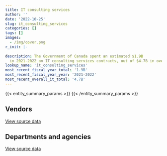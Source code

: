 ```yaml
---
title: IT consulting services
author: ''
date: '2022-10-25'
slug: it_consulting_services
categories: []
tags: []
images:
  - /img/cover.png
r_init: |-
  
description: The Government of Canada spent an estimated $1.9B
  in 2021-2022 on IT consulting services contracts, out of $4.7B in overall information technology spending that year.
lookup_name: 'it_consulting_services'
most_recent_fiscal_year_total: '1.9B'
most_recent_fiscal_year_year: '2021-2022'
most_recent_overall_it_total: '4.7B'
---
```


<script src="/rmarkdown-libs/htmlwidgets/htmlwidgets.js"></script>
<link href="/rmarkdown-libs/datatables-css/datatables-crosstalk.css" rel="stylesheet" />
<script src="/rmarkdown-libs/datatables-binding/datatables.js"></script>
<script src="/rmarkdown-libs/jquery/jquery-3.6.0.min.js"></script>
<link href="/rmarkdown-libs/dt-core-bootstrap/css/dataTables.bootstrap.min.css" rel="stylesheet" />
<link href="/rmarkdown-libs/dt-core-bootstrap/css/dataTables.bootstrap.extra.css" rel="stylesheet" />
<script src="/rmarkdown-libs/dt-core-bootstrap/js/jquery.dataTables.min.js"></script>
<script src="/rmarkdown-libs/dt-core-bootstrap/js/dataTables.bootstrap.min.js"></script>
<link href="/rmarkdown-libs/crosstalk/css/crosstalk.min.css" rel="stylesheet" />
<script src="/rmarkdown-libs/crosstalk/js/crosstalk.min.js"></script>
<script src="/rmarkdown-libs/htmlwidgets/htmlwidgets.js"></script>
<link href="/rmarkdown-libs/datatables-css/datatables-crosstalk.css" rel="stylesheet" />
<script src="/rmarkdown-libs/datatables-binding/datatables.js"></script>
<script src="/rmarkdown-libs/jquery/jquery-3.6.0.min.js"></script>
<link href="/rmarkdown-libs/dt-core-bootstrap/css/dataTables.bootstrap.min.css" rel="stylesheet" />
<link href="/rmarkdown-libs/dt-core-bootstrap/css/dataTables.bootstrap.extra.css" rel="stylesheet" />
<script src="/rmarkdown-libs/dt-core-bootstrap/js/jquery.dataTables.min.js"></script>
<script src="/rmarkdown-libs/dt-core-bootstrap/js/dataTables.bootstrap.min.js"></script>
<link href="/rmarkdown-libs/crosstalk/css/crosstalk.min.css" rel="stylesheet" />
<script src="/rmarkdown-libs/crosstalk/js/crosstalk.min.js"></script>

{{< entity_summary_params >}}
{{< /entity_summary_params >}}

## Vendors

<div id="htmlwidget-1" style="width:100%;height:auto;" class="datatables html-widget"></div>
<script type="application/json" data-for="htmlwidget-1">{"x":{"style":"bootstrap","filter":"none","vertical":false,"data":[["<a href=\"/vendors/10647802_canada/\">10647802 Canada<\/a>","<a href=\"/vendors/2keys/\">2Keys<\/a>","<a href=\"/vendors/3d_datacomm/\">3D datacomm<\/a>","<a href=\"/vendors/3m_canada_company/\">3M Canada Company<\/a>","<a href=\"/vendors/4_office_automation/\">4 Office Automation<\/a>","<a href=\"/vendors/49_solutions/\">49 Solutions<\/a>","<a href=\"/vendors/529040_ontario_880382_ontario/\">529040 Ontario 880382 Ontario<\/a>","<a href=\"/vendors/529040_ontario_and_880382/\">529040 Ontario and 880382<\/a>","<a href=\"/vendors/a_net_solutions/\">A Net Solutions<\/a>","<a href=\"/vendors/accenture/\">Accenture<\/a>","<a href=\"/vendors/access_2_networks/\">Access 2 Networks<\/a>","<a href=\"/vendors/acklands_grainger/\">Acklands Grainger<\/a>","<a href=\"/vendors/acme_future_security_controls/\">Acme Future Security Controls<\/a>","<a href=\"/vendors/acosys_consulting_services/\">Acosys Consulting Services<\/a>","<a href=\"/vendors/action_personnel_of_ottawa_hull/\">Action Personnel of Ottawa Hull<\/a>","<a href=\"/vendors/adga_group/\">ADGA Group<\/a>","<a href=\"/vendors/adobe/\">Adobe<\/a>","<a href=\"/vendors/adrm_technology_consulting/\">ADRM Technology Consulting<\/a>","<a href=\"/vendors/advanced_chippewa_technologies/\">Advanced Chippewa Technologies<\/a>","<a href=\"/vendors/aecom/\">AECOM<\/a>","<a href=\"/vendors/agilent/\">Agilent<\/a>","<a href=\"/vendors/ainsworth/\">Ainsworth<\/a>","<a href=\"/vendors/airbus/\">Airbus<\/a>","<a href=\"/vendors/algonquin_college/\">Algonquin College<\/a>","<a href=\"/vendors/alika_internet_technologies/\">Alika Internet Technologies<\/a>","<a href=\"/vendors/alinea_international/\">Alinea International<\/a>","<a href=\"/vendors/alivaktuk_consulting/\">Alivaktuk Consulting<\/a>","<a href=\"/vendors/altis_human_resources/\">Altis Human Resources<\/a>","<a href=\"/vendors/amazon/\">Amazon<\/a>","<a href=\"/vendors/american_chemical_society/\">American Chemical Society<\/a>","<a href=\"/vendors/ams_imaging/\">Ams Imaging<\/a>","<a href=\"/vendors/amtek_engineering/\">Amtek Engineering<\/a>","<a href=\"/vendors/anthony_macauley_associates/\">Anthony Macauley Associates<\/a>","<a href=\"/vendors/applied_electonics/\">Applied Electonics<\/a>","<a href=\"/vendors/apption/\">Apption<\/a>","<a href=\"/vendors/aquatic_informatics/\">Aquatic Informatics<\/a>","<a href=\"/vendors/arisglobal/\">Arisglobal<\/a>","<a href=\"/vendors/artemp_personnel_services/\">Artemp Personnel Services<\/a>","<a href=\"/vendors/associated_engineering/\">Associated Engineering<\/a>","<a href=\"/vendors/avenai/\">Avenai<\/a>","<a href=\"/vendors/avi_spl/\">Avi Spl<\/a>","<a href=\"/vendors/azimuth_consulting_group/\">Azimuth Consulting Group<\/a>","<a href=\"/vendors/babel_street/\">Babel Street<\/a>","<a href=\"/vendors/banctec_canada/\">BancTec Canada<\/a>","<a href=\"/vendors/banfield_seguin/\">Banfield Seguin<\/a>","<a href=\"/vendors/bayshore_healthcare/\">Bayshore Healthcare<\/a>","<a href=\"/vendors/bdo_canada/\">BDO Canada<\/a>","<a href=\"/vendors/bee_clean_building_maintenance/\">Bee Clean Building Maintenance<\/a>","<a href=\"/vendors/bell_canada/\">Bell Canada<\/a>","<a href=\"/vendors/berlitz_canada/\">Berlitz Canada<\/a>","<a href=\"/vendors/beva_global_management/\">Beva Global Management<\/a>","<a href=\"/vendors/biokinetics_and_associates/\">Biokinetics and Associates<\/a>","<a href=\"/vendors/blackberry/\">Blackberry<\/a>","<a href=\"/vendors/bloomberg_finance_l_p/\">Bloomberg Finance L P<\/a>","<a href=\"/vendors/bluedot/\">BlueDot<\/a>","<a href=\"/vendors/blumetric_environmental/\">Blumetric Environmental<\/a>","<a href=\"/vendors/bmc_software_canada/\">BMC Software Canada<\/a>","<a href=\"/vendors/bouthillette_parizeau/\">Bouthillette Parizeau<\/a>","<a href=\"/vendors/breckenhill/\">Breckenhill<\/a>","<a href=\"/vendors/brooks_corning_company/\">Brooks Corning Company<\/a>","<a href=\"/vendors/c_core/\">C Core<\/a>","<a href=\"/vendors/ca/\">CA<\/a>","<a href=\"/vendors/cache_computer_consulting/\">Cache Computer Consulting<\/a>","<a href=\"/vendors/cae/\">CAE<\/a>","<a href=\"/vendors/calian/\">Calian<\/a>","<a href=\"/vendors/campbell_scientific_canada/\">Campbell Scientific Canada<\/a>","<a href=\"/vendors/canada_post/\">Canada Post<\/a>","<a href=\"/vendors/canadian_corps_of_commissionaires/\">Canadian Corps of Commissionaires<\/a>","<a href=\"/vendors/canadian_development_consultants/\">Canadian Development Consultants<\/a>","<a href=\"/vendors/canadian_red_cross/\">Canadian Red Cross<\/a>","<a href=\"/vendors/canadian_standards_association/\">Canadian Standards Association<\/a>","<a href=\"/vendors/canon/\">Canon<\/a>","<a href=\"/vendors/carahsoft_technology/\">Carahsoft Technology<\/a>","<a href=\"/vendors/carleton_university/\">Carleton University<\/a>","<a href=\"/vendors/caron_professional_linguistic/\">Caron Professional Linguistic<\/a>","<a href=\"/vendors/carswell/\">Carswell<\/a>","<a href=\"/vendors/cbc/\">Cbc<\/a>","<a href=\"/vendors/cbci_telecom/\">CBCI Telecom<\/a>","<a href=\"/vendors/cbcl/\">CBCL<\/a>","<a href=\"/vendors/cbre/\">CBRE<\/a>","<a href=\"/vendors/cdci_research/\">CDCI Research<\/a>","<a href=\"/vendors/cdw_canada/\">CDW Canada<\/a>","<a href=\"/vendors/ceridian/\">Ceridian<\/a>","<a href=\"/vendors/cgi/\">CGI<\/a>","<a href=\"/vendors/charron_human_resources/\">Charron Human Resources<\/a>","<a href=\"/vendors/chemical_abstracts_service/\">Chemical Abstracts Service<\/a>","<a href=\"/vendors/chubb_edwards/\">Chubb Edwards<\/a>","<a href=\"/vendors/cision_canada/\">Cision Canada<\/a>","<a href=\"/vendors/cistel_technology/\">Cistel Technology<\/a>","<a href=\"/vendors/citrix/\">Citrix<\/a>","<a href=\"/vendors/click_networks/\">Click Networks<\/a>","<a href=\"/vendors/closereach/\">CloseReach<\/a>","<a href=\"/vendors/co_ven/\">Co Ven<\/a>","<a href=\"/vendors/cofomo/\">Cofomo<\/a>","<a href=\"/vendors/colliers_project_leaders/\">Colliers Project Leaders<\/a>","<a href=\"/vendors/combat_networks/\">Combat Networks<\/a>","<a href=\"/vendors/communitech/\">Communitech<\/a>","<a href=\"/vendors/comnet_networks_and_security/\">Comnet Networks and Security<\/a>","<a href=\"/vendors/compucom_canada/\">Compucom Canada<\/a>","<a href=\"/vendors/compugen/\">Compugen<\/a>","<a href=\"/vendors/conexsys/\">CONEXSYS<\/a>","<a href=\"/vendors/conference_board_of_canada/\">Conference Board of Canada<\/a>","<a href=\"/vendors/connex_telecommunications/\">Connex Telecommunications<\/a>","<a href=\"/vendors/conoscenti_technologies/\">Conoscenti Technologies<\/a>","<a href=\"/vendors/contract_community/\">Contract Community<\/a>","<a href=\"/vendors/convergint_technologies/\">Convergint Technologies<\/a>","<a href=\"/vendors/conversart_consulting/\">Conversart Consulting<\/a>","<a href=\"/vendors/coradix_technology_consulting/\">Coradix Technology Consulting<\/a>","<a href=\"/vendors/corbel_management/\">Corbel Management<\/a>","<a href=\"/vendors/cossette_communications/\">Cossette Communications<\/a>","<a href=\"/vendors/cpcs_transcom/\">CPCS Transcom<\/a>","<a href=\"/vendors/csdc_systems/\">CSDC Systems<\/a>","<a href=\"/vendors/csi_consulting/\">Csi Consulting<\/a>","<a href=\"/vendors/cytelligence/\">Cytelligence<\/a>","<a href=\"/vendors/d_f_s/\">D F S<\/a>","<a href=\"/vendors/d2l/\">D2L<\/a>","<a href=\"/vendors/d4is_solutions/\">D4IS Solutions<\/a>","<a href=\"/vendors/dalhousie_university/\">Dalhousie University<\/a>","<a href=\"/vendors/dalian_enterprises/\">Dalian Enterprises<\/a>","<a href=\"/vendors/dare_human_resources/\">Dare Human Resources<\/a>","<a href=\"/vendors/data_centre_intelligence/\">Data Centre Intelligence<\/a>","<a href=\"/vendors/data_repro_com/\">Data Repro Com<\/a>","<a href=\"/vendors/decisive_group/\">Decisive Group<\/a>","<a href=\"/vendors/delco_automation/\">Delco Automation<\/a>","<a href=\"/vendors/dell_computer/\">Dell Computer<\/a>","<a href=\"/vendors/deloitte/\">Deloitte<\/a>","<a href=\"/vendors/dexterra/\">Dexterra<\/a>","<a href=\"/vendors/diligens/\">Diligens<\/a>","<a href=\"/vendors/dillon_consulting/\">Dillon Consulting<\/a>","<a href=\"/vendors/dls_technology/\">DLS Technology<\/a>","<a href=\"/vendors/dmti_spatial/\">Dmti Spatial<\/a>","<a href=\"/vendors/dolomite_networks/\">Dolomite Networks<\/a>","<a href=\"/vendors/donna_cona/\">Donna Cona<\/a>","<a href=\"/vendors/dragage_im/\">Dragage IM<\/a>","<a href=\"/vendors/dwp_solutions/\">DWP Solutions<\/a>","<a href=\"/vendors/dynabook_canada/\">Dynabook Canada<\/a>","<a href=\"/vendors/dynamic_personnel_consultants/\">Dynamic Personnel Consultants<\/a>","<a href=\"/vendors/eagle_professional_resources/\">Eagle Professional Resources<\/a>","<a href=\"/vendors/ebsco_canada/\">EBSCO Canada<\/a>","<a href=\"/vendors/eclipsys_solutions/\">Eclipsys Solutions<\/a>","<a href=\"/vendors/ecole_de_langues_abce/\">Ecole De Langues Abce<\/a>","<a href=\"/vendors/ecole_de_langues_la_cite/\">Ecole De Langues La Cite<\/a>","<a href=\"/vendors/effigis_geo_solutions/\">Effigis Geo Solutions<\/a>","<a href=\"/vendors/ekos_research_associates/\">Ekos Research Associates<\/a>","<a href=\"/vendors/ellisdon/\">Ellisdon<\/a>","<a href=\"/vendors/elsevier/\">Elsevier<\/a>","<a href=\"/vendors/empowered_networks/\">Empowered Networks<\/a>","<a href=\"/vendors/emtec/\">Emtec<\/a>","<a href=\"/vendors/englobe/\">Englobe<\/a>","<a href=\"/vendors/entrust/\">Entrust<\/a>","<a href=\"/vendors/environics_research_group/\">Environics Research Group<\/a>","<a href=\"/vendors/eperformance/\">Eperformance<\/a>","<a href=\"/vendors/equasion_business_technologies_consulting_and_watershed_its_in_cjv/\">Equasion Business Technologies Consulting and Watershed Its In Cjv<\/a>","<a href=\"/vendors/ernst_young/\">Ernst Young<\/a>","<a href=\"/vendors/esri/\">ESRI<\/a>","<a href=\"/vendors/evaluation_personnel_selection/\">Evaluation Personnel Selection<\/a>","<a href=\"/vendors/excel_human_resources/\">Excel Human Resources<\/a>","<a href=\"/vendors/exit_certified/\">Exit Certified<\/a>","<a href=\"/vendors/exp_services/\">EXP Services<\/a>","<a href=\"/vendors/factiva/\">Factiva<\/a>","<a href=\"/vendors/fast_forward_french/\">Fast Forward French<\/a>","<a href=\"/vendors/fast_track_staffing/\">Fast Track Staffing<\/a>","<a href=\"/vendors/ference_company_consulting/\">Ference Company Consulting<\/a>","<a href=\"/vendors/fish_food_and_allied_workers/\">Fish Food and Allied Workers<\/a>","<a href=\"/vendors/flynn_canada/\">Flynn Canada<\/a>","<a href=\"/vendors/fmc_professionals/\">FMC Professionals<\/a>","<a href=\"/vendors/forrester_research/\">Forrester Research<\/a>","<a href=\"/vendors/freebalance/\">FreeBalance<\/a>","<a href=\"/vendors/frequentis_canada/\">Frequentis Canada<\/a>","<a href=\"/vendors/fsa_architecture/\">Fsa Architecture<\/a>","<a href=\"/vendors/fujitsu/\">Fujitsu<\/a>","<a href=\"/vendors/fvb_energy/\">FVB Energy<\/a>","<a href=\"/vendors/g4s_security_services/\">G4S Security Services<\/a>","<a href=\"/vendors/garda_security_group/\">Garda Security Group<\/a>","<a href=\"/vendors/gartner/\">Gartner<\/a>","<a href=\"/vendors/gatestone/\">Gatestone<\/a>","<a href=\"/vendors/gc_strategies/\">GC Strategies<\/a>","<a href=\"/vendors/gdi_services/\">GDI Services<\/a>","<a href=\"/vendors/gemalto_cogent/\">Gemalto Cogent<\/a>","<a href=\"/vendors/gemtec/\">Gemtec<\/a>","<a href=\"/vendors/general_dynamics/\">General Dynamics<\/a>","<a href=\"/vendors/genesis_integration/\">Genesis Integration<\/a>","<a href=\"/vendors/geotab/\">Geotab<\/a>","<a href=\"/vendors/gilmore_reproductions/\">Gilmore Reproductions<\/a>","<a href=\"/vendors/global_knowledge/\">Global Knowledge<\/a>","<a href=\"/vendors/golder_associates/\">Golder Associates<\/a>","<a href=\"/vendors/google_canada/\">Google Canada<\/a>","<a href=\"/vendors/goss_gilroy/\">Goss Gilroy<\/a>","<a href=\"/vendors/government_of_alberta/\">Government of Alberta<\/a>","<a href=\"/vendors/gq_life_sciences/\">Gq Life Sciences<\/a>","<a href=\"/vendors/grand_toy/\">Grand Toy<\/a>","<a href=\"/vendors/green_light_consulting_solutions/\">Green Light Consulting Solutions<\/a>","<a href=\"/vendors/groupe_edgenda/\">Groupe Edgenda<\/a>","<a href=\"/vendors/gsi_international_consulting/\">GSI International Consulting<\/a>","<a href=\"/vendors/harbourside_engineering_consultants/\">Harbourside Engineering Consultants<\/a>","<a href=\"/vendors/haskoning_uk/\">Haskoning UK<\/a>","<a href=\"/vendors/hatch/\">Hatch<\/a>","<a href=\"/vendors/hdp_group/\">Hdp Group<\/a>","<a href=\"/vendors/hewlett_packard/\">Hewlett Packard<\/a>","<a href=\"/vendors/hexagon/\">Hexagon<\/a>","<a href=\"/vendors/hitachi_data_systems/\">Hitachi Data Systems<\/a>","<a href=\"/vendors/holonics/\">Holonics<\/a>","<a href=\"/vendors/honeywell/\">Honeywell<\/a>","<a href=\"/vendors/horizant/\">Horizant<\/a>","<a href=\"/vendors/hoskin_scientific/\">Hoskin Scientific<\/a>","<a href=\"/vendors/hubspoke/\">HubSpoke<\/a>","<a href=\"/vendors/hypertec/\">Hypertec<\/a>","<a href=\"/vendors/i4c_information_technology/\">I4C Information Technology<\/a>","<a href=\"/vendors/ibiska_telecom/\">Ibiska Telecom<\/a>","<a href=\"/vendors/ibm_canada/\">IBM Canada<\/a>","<a href=\"/vendors/iceberg_networks/\">Iceberg Networks<\/a>","<a href=\"/vendors/ids_systems_consultants/\">IDS Systems Consultants<\/a>","<a href=\"/vendors/ifathom/\">iFathom<\/a>","<a href=\"/vendors/ihs_global/\">IHS Global<\/a>","<a href=\"/vendors/iic_technologies/\">IIC Technologies<\/a>","<a href=\"/vendors/illumina_canada/\">Illumina Canada<\/a>","<a href=\"/vendors/imp_group/\">IMP Group<\/a>","<a href=\"/vendors/info_tech_research_group/\">Info Tech Research Group<\/a>","<a href=\"/vendors/infosys/\">Infosys<\/a>","<a href=\"/vendors/insa/\">INSA<\/a>","<a href=\"/vendors/insight_software_canada/\">Insight Software Canada<\/a>","<a href=\"/vendors/institute_on_governance/\">Institute On Governance<\/a>","<a href=\"/vendors/instrux_media/\">Instrux Media<\/a>","<a href=\"/vendors/integra_networks/\">Integra Networks<\/a>","<a href=\"/vendors/interactive_audio_visual/\">Interactive Audio Visual<\/a>","<a href=\"/vendors/international_safety_research/\">International Safety Research<\/a>","<a href=\"/vendors/ipsos/\">Ipsos<\/a>","<a href=\"/vendors/ipss/\">IPSS<\/a>","<a href=\"/vendors/iqvia/\">Iqvia<\/a>","<a href=\"/vendors/iron_mountain/\">Iron Mountain<\/a>","<a href=\"/vendors/irving_oil/\">Irving Oil<\/a>","<a href=\"/vendors/irving_shipbuilding/\">Irving Shipbuilding<\/a>","<a href=\"/vendors/island_temperature_controls/\">Island Temperature Controls<\/a>","<a href=\"/vendors/it_net_consultants/\">IT NET Consultants<\/a>","<a href=\"/vendors/itex/\">ITEX<\/a>","<a href=\"/vendors/ivalua/\">Ivalua<\/a>","<a href=\"/vendors/j_l_richards_associates/\">J L Richards Associates<\/a>","<a href=\"/vendors/jim_pattison_industries/\">Jim Pattison Industries<\/a>","<a href=\"/vendors/john_howard_society/\">John Howard Society<\/a>","<a href=\"/vendors/john_wiley_sons/\">John Wiley Sons<\/a>","<a href=\"/vendors/jumping_elephants/\">Jumping Elephants<\/a>","<a href=\"/vendors/juno_risk_solutions/\">Juno Risk Solutions<\/a>","<a href=\"/vendors/keydata_associates/\">Keydata Associates<\/a>","<a href=\"/vendors/keysight_technologies_canada/\">Keysight Technologies Canada<\/a>","<a href=\"/vendors/knowledge_circle/\">Knowledge Circle<\/a>","<a href=\"/vendors/kone/\">KONE<\/a>","<a href=\"/vendors/konica_minolta_business_solutions/\">Konica Minolta Business Solutions<\/a>","<a href=\"/vendors/korn_ferry_ca/\">Korn Ferry Ca<\/a>","<a href=\"/vendors/kpmg/\">KPMG<\/a>","<a href=\"/vendors/kwc_architects/\">Kwc Architects<\/a>","<a href=\"/vendors/kyndryl_canada/\">Kyndryl Canada<\/a>","<a href=\"/vendors/l3harris/\">L3Harris<\/a>","<a href=\"/vendors/language_research_development_group/\">Language Research Development Group<\/a>","<a href=\"/vendors/lannick_contract_solutions/\">Lannick Contract Solutions<\/a>","<a href=\"/vendors/lansdowne_technologies/\">Lansdowne Technologies<\/a>","<a href=\"/vendors/lean_agility/\">Lean Agility<\/a>","<a href=\"/vendors/leger_marketing/\">Leger Marketing<\/a>","<a href=\"/vendors/lemay/\">Lemay<\/a>","<a href=\"/vendors/leo_pisces_services_group/\">Leo Pisces Services Group<\/a>","<a href=\"/vendors/leverage_technology_resources/\">Leverage Technology Resources<\/a>","<a href=\"/vendors/lexisnexis_canada/\">LexisNexis Canada<\/a>","<a href=\"/vendors/lifespeak/\">LifeSpeak<\/a>","<a href=\"/vendors/like_10/\">Like 10<\/a>","<a href=\"/vendors/linovati/\">Linovati<\/a>","<a href=\"/vendors/lionbridge/\">Lionbridge<\/a>","<a href=\"/vendors/lloyd_s_register_canada/\">Lloyd’s Register Canada<\/a>","<a href=\"/vendors/lro_staffing/\">LRO Staffing<\/a>","<a href=\"/vendors/ls_telcom/\">LS telcom<\/a>","<a href=\"/vendors/lumina_it/\">Lumina IT<\/a>","<a href=\"/vendors/lwg_architectural_interiors/\">Lwg Architectural Interiors<\/a>","<a href=\"/vendors/m_r_engineering/\">M R Engineering<\/a>","<a href=\"/vendors/macdonald_dettwiler_and_associates/\">MacDonald Dettwiler and Associates<\/a>","<a href=\"/vendors/magellan_aerospace/\">Magellan Aerospace<\/a>","<a href=\"/vendors/makwa_resourcing/\">Makwa Resourcing<\/a>","<a href=\"/vendors/malatest/\">Malatest<\/a>","<a href=\"/vendors/manpower_services_canada/\">Manpower Services Canada<\/a>","<a href=\"/vendors/maplesoft_consulting/\">Maplesoft Consulting<\/a>","<a href=\"/vendors/markido/\">Markido<\/a>","<a href=\"/vendors/matcon_excavation_shoring/\">Matcon Excavation Shoring<\/a>","<a href=\"/vendors/maverin/\">Maverin<\/a>","<a href=\"/vendors/maximus_canada/\">Maximus Canada<\/a>","<a href=\"/vendors/maxsys_staffing_and_consulting/\">Maxsys Staffing and Consulting<\/a>","<a href=\"/vendors/mcgill_university/\">Mcgill University<\/a>","<a href=\"/vendors/mckinsey_and_company/\">McKinsey and Company<\/a>","<a href=\"/vendors/mcmaster_university/\">Mcmaster University<\/a>","<a href=\"/vendors/mdos_consulting/\">MDOS Consulting<\/a>","<a href=\"/vendors/media_q/\">Media Q<\/a>","<a href=\"/vendors/meltwater/\">Meltwater<\/a>","<a href=\"/vendors/mercer_canada/\">Mercer Canada<\/a>","<a href=\"/vendors/messa_computing/\">Messa Computing<\/a>","<a href=\"/vendors/mgis/\">MGIS<\/a>","<a href=\"/vendors/michael_wager_consulting/\">Michael Wager Consulting<\/a>","<a href=\"/vendors/microsoft_canada/\">Microsoft Canada<\/a>","<a href=\"/vendors/mindwire_systems/\">Mindwire Systems<\/a>","<a href=\"/vendors/mirems/\">Mirems<\/a>","<a href=\"/vendors/mnp/\">MNP<\/a>","<a href=\"/vendors/mobile_resource_group/\">Mobile Resource Group<\/a>","<a href=\"/vendors/modis_canada/\">Modis Canada<\/a>","<a href=\"/vendors/moore_canada/\">Moore Canada<\/a>","<a href=\"/vendors/morpho_canada/\">Morpho Canada<\/a>","<a href=\"/vendors/motorola_solutions_canada/\">Motorola Solutions Canada<\/a>","<a href=\"/vendors/multishred/\">Multishred<\/a>","<a href=\"/vendors/myticas_consulting/\">Myticas Consulting<\/a>","<a href=\"/vendors/n12_consulting/\">N12 Consulting<\/a>","<a href=\"/vendors/nations_translation_group/\">Nations Translation Group<\/a>","<a href=\"/vendors/nattiq/\">NATTIQ<\/a>","<a href=\"/vendors/nav_canada/\">NAV Canada<\/a>","<a href=\"/vendors/navpoint_consulting_group/\">Navpoint Consulting Group<\/a>","<a href=\"/vendors/neopost_canada/\">Neopost Canada<\/a>","<a href=\"/vendors/newfound_recruiting/\">Newfound Recruiting<\/a>","<a href=\"/vendors/newfoundland_helicopters/\">Newfoundland Helicopters<\/a>","<a href=\"/vendors/nfoe/\">NFOE<\/a>","<a href=\"/vendors/nielsen/\">Nielsen<\/a>","<a href=\"/vendors/nimble_information_strategies/\">Nimble Information Strategies<\/a>","<a href=\"/vendors/nisha_techonologies/\">Nisha Techonologies<\/a>","<a href=\"/vendors/nortak_software/\">Nortak Software<\/a>","<a href=\"/vendors/northern_micro/\">Northern Micro<\/a>","<a href=\"/vendors/nova_networks/\">Nova Networks<\/a>","<a href=\"/vendors/nrns/\">NRNS<\/a>","<a href=\"/vendors/nua_office/\">NUA Office<\/a>","<a href=\"/vendors/nuix_north_america/\">Nuix North America<\/a>","<a href=\"/vendors/number_ten_architectural_group/\">Number Ten Architectural Group<\/a>","<a href=\"/vendors/nunavut_arctic_services/\">Nunavut Arctic Services<\/a>","<a href=\"/vendors/oclc_canada/\">Oclc Canada<\/a>","<a href=\"/vendors/onica_technologies_canada/\">Onica Technologies Canada<\/a>","<a href=\"/vendors/onix_networking_canada/\">Onix Networking Canada<\/a>","<a href=\"/vendors/onx_enterprise_solutions/\">OnX Enterprise Solutions<\/a>","<a href=\"/vendors/open_geospatial_consortium/\">Open Geospatial Consortium<\/a>","<a href=\"/vendors/openframe_technologies/\">OpenFrame Technologies<\/a>","<a href=\"/vendors/opentext/\">OpenText<\/a>","<a href=\"/vendors/oproma/\">Oproma<\/a>","<a href=\"/vendors/optiv_canada_federal/\">Optiv Canada Federal<\/a>","<a href=\"/vendors/oracle_canada/\">Oracle Canada<\/a>","<a href=\"/vendors/orangutech/\">Orangutech<\/a>","<a href=\"/vendors/orbis_risk_consulting/\">Orbis Risk Consulting<\/a>","<a href=\"/vendors/ovid_technologies/\">Ovid Technologies<\/a>","<a href=\"/vendors/oxford_economics_usa/\">Oxford Economics USA<\/a>","<a href=\"/vendors/oxford_university_press/\">Oxford University Press<\/a>","<a href=\"/vendors/pageau_morel_associes/\">Pageau Morel Associes<\/a>","<a href=\"/vendors/paladin_group/\">Paladin Group<\/a>","<a href=\"/vendors/pattison_sign_group/\">Pattison Sign Group<\/a>","<a href=\"/vendors/perceptics/\">Perceptics<\/a>","<a href=\"/vendors/peter_j_kindree_architect/\">Peter J Kindree Architect<\/a>","<a href=\"/vendors/phoenix_strategic_perspectives/\">Phoenix Strategic Perspectives<\/a>","<a href=\"/vendors/pitney_bowes/\">Pitney Bowes<\/a>","<a href=\"/vendors/planet_labs/\">Planet Labs<\/a>","<a href=\"/vendors/pleiad_canada/\">Pleiad Canada<\/a>","<a href=\"/vendors/point_hope_maritime/\">Point Hope Maritime<\/a>","<a href=\"/vendors/pomerleau/\">Pomerleau<\/a>","<a href=\"/vendors/portage_personnel/\">Portage Personnel<\/a>","<a href=\"/vendors/postmedia_network/\">Postmedia Network<\/a>","<a href=\"/vendors/pra/\">PRA<\/a>","<a href=\"/vendors/precisionit/\">PrecisionIT<\/a>","<a href=\"/vendors/pricewaterhouse_coopers/\">Pricewaterhouse Coopers<\/a>","<a href=\"/vendors/printers_plus/\">Printers Plus<\/a>","<a href=\"/vendors/prism_engineering/\">Prism Engineering<\/a>","<a href=\"/vendors/procom_consultants/\">Procom Consultants<\/a>","<a href=\"/vendors/prologic_systems/\">Prologic Systems<\/a>","<a href=\"/vendors/promaxis/\">Promaxis<\/a>","<a href=\"/vendors/proquest/\">ProQuest<\/a>","<a href=\"/vendors/prosci_canada/\">Prosci Canada<\/a>","<a href=\"/vendors/protak/\">Protak<\/a>","<a href=\"/vendors/protak_consulting_group/\">Protak Consulting Group<\/a>","<a href=\"/vendors/provencher_roy_associes/\">Provencher Roy Associes<\/a>","<a href=\"/vendors/purelogic/\">PureLogic<\/a>","<a href=\"/vendors/qiagen/\">QIAGEN<\/a>","<a href=\"/vendors/qmr/\">QMR<\/a>","<a href=\"/vendors/quantum_management_services/\">Quantum Management Services<\/a>","<a href=\"/vendors/quintet_consulting/\">Quintet Consulting<\/a>","<a href=\"/vendors/quorum/\">Quorum<\/a>","<a href=\"/vendors/r_e_gilmore_investments/\">R E Gilmore Investments<\/a>","<a href=\"/vendors/r2i/\">R2I<\/a>","<a href=\"/vendors/rampart_international/\">Rampart International<\/a>","<a href=\"/vendors/randstad/\">Randstad<\/a>","<a href=\"/vendors/rapiscan_systems/\">Rapiscan Systems<\/a>","<a href=\"/vendors/raymond_chabot_grant_thornton/\">Raymond Chabot Grant Thornton<\/a>","<a href=\"/vendors/redmango_media/\">Redmango Media<\/a>","<a href=\"/vendors/redwood_performance_group/\">Redwood Performance Group<\/a>","<a href=\"/vendors/reparations_navales_et_industrielles_ocean/\">Reparations Navales et Industrielles Ocean<\/a>","<a href=\"/vendors/rhea/\">RHEA<\/a>","<a href=\"/vendors/ricoh/\">Ricoh<\/a>","<a href=\"/vendors/risk_sciences_international/\">Risk Sciences International<\/a>","<a href=\"/vendors/rms_software/\">Rms Software<\/a>","<a href=\"/vendors/rogers/\">Rogers<\/a>","<a href=\"/vendors/s_p_global_market_intelligence/\">S P Global Market Intelligence<\/a>","<a href=\"/vendors/saba_software/\">Saba Software<\/a>","<a href=\"/vendors/salesforce_canada/\">Salesforce Canada<\/a>","<a href=\"/vendors/samson_associes/\">Samson Associes<\/a>","<a href=\"/vendors/sap/\">SAP<\/a>","<a href=\"/vendors/sas_institute/\">SAS Institute<\/a>","<a href=\"/vendors/sdl_international_canada/\">SDL International Canada<\/a>","<a href=\"/vendors/seaspan_victoria_shipyards/\">Seaspan Victoria Shipyards<\/a>","<a href=\"/vendors/securekey_technologies/\">SecureKey Technologies<\/a>","<a href=\"/vendors/semantic_consulting/\">Semantic Consulting<\/a>","<a href=\"/vendors/serco/\">Serco<\/a>","<a href=\"/vendors/sharp_electronics/\">Sharp Electronics<\/a>","<a href=\"/vendors/shaw_cable/\">Shaw Cable<\/a>","<a href=\"/vendors/shm_canada_consulting/\">SHM Canada Consulting<\/a>","<a href=\"/vendors/si_systems/\">SI Systems<\/a>","<a href=\"/vendors/siemens/\">Siemens<\/a>","<a href=\"/vendors/sierra_systems_group/\">Sierra Systems Group<\/a>","<a href=\"/vendors/simplex_grinnell/\">Simplex Grinnell<\/a>","<a href=\"/vendors/skillsoft_canada/\">Skillsoft Canada<\/a>","<a href=\"/vendors/slr_consulting_canada/\">SLR Consulting Canada<\/a>","<a href=\"/vendors/snc_lavalin/\">SNC Lavalin<\/a>","<a href=\"/vendors/softchoice/\">Softchoice<\/a>","<a href=\"/vendors/softsim_technologies/\">Softsim Technologies<\/a>","<a href=\"/vendors/solana_networks/\">Solana Networks<\/a>","<a href=\"/vendors/solotech/\">Solotech<\/a>","<a href=\"/vendors/solutions_moerae/\">Solutions Moerae<\/a>","<a href=\"/vendors/somos/\">Somos<\/a>","<a href=\"/vendors/spearhead_management_canada/\">Spearhead Management Canada<\/a>","<a href=\"/vendors/sra_staffing_solutions/\">SRA Staffing Solutions<\/a>","<a href=\"/vendors/st_john_ambulance/\">St John Ambulance<\/a>","<a href=\"/vendors/st_joseph_print_group/\">St Joseph Print Group<\/a>","<a href=\"/vendors/stantec/\">Stantec<\/a>","<a href=\"/vendors/stoneworks_technologies/\">Stoneworks Technologies<\/a>","<a href=\"/vendors/stratos/\">Stratos<\/a>","<a href=\"/vendors/systematix_solutions/\">Systematix Solutions<\/a>","<a href=\"/vendors/systemes_urbains/\">Systemes Urbains<\/a>","<a href=\"/vendors/systemscope/\">Systemscope<\/a>","<a href=\"/vendors/t_e_s_the_employment_solution/\">T E S the Employment Solution<\/a>","<a href=\"/vendors/tag_hr/\">Tag HR<\/a>","<a href=\"/vendors/taligent_consulting/\">Taligent Consulting<\/a>","<a href=\"/vendors/taylor_francis/\">Taylor Francis<\/a>","<a href=\"/vendors/technomics/\">Technomics<\/a>","<a href=\"/vendors/tecsis/\">Tecsis<\/a>","<a href=\"/vendors/teknion/\">Teknion<\/a>","<a href=\"/vendors/teksystems_canada/\">TEKsystems Canada<\/a>","<a href=\"/vendors/telecom_computer_services/\">Telecom Computer Services<\/a>","<a href=\"/vendors/teledyne/\">Teledyne<\/a>","<a href=\"/vendors/telesat/\">Telesat<\/a>","<a href=\"/vendors/telus_canada/\">Telus Canada<\/a>","<a href=\"/vendors/teramach_technologies/\">Teramach Technologies<\/a>","<a href=\"/vendors/tes_contract_services/\">TES Contract Services<\/a>","<a href=\"/vendors/tetra_tech/\">Tetra Tech<\/a>","<a href=\"/vendors/thales/\">Thales<\/a>","<a href=\"/vendors/the_aim_group/\">The AIM Group<\/a>","<a href=\"/vendors/the_halifax_computer_consulting_group/\">The Halifax Computer Consulting Group<\/a>","<a href=\"/vendors/the_halifax_group/\">The Halifax Group<\/a>","<a href=\"/vendors/the_it_broker/\">The IT Broker<\/a>","<a href=\"/vendors/the_ktl_group/\">The KTL Group<\/a>","<a href=\"/vendors/the_right_door_consulting/\">The Right Door Consulting<\/a>","<a href=\"/vendors/the_vcan_group/\">The VCAN Group<\/a>","<a href=\"/vendors/thermo_fisher_scientific/\">Thermo Fisher Scientific<\/a>","<a href=\"/vendors/thinkon/\">ThinkOn<\/a>","<a href=\"/vendors/thinkpoint/\">Thinkpoint<\/a>","<a href=\"/vendors/thomas_schmidt/\">Thomas Schmidt<\/a>","<a href=\"/vendors/thomson_reuters/\">Thomson Reuters<\/a>","<a href=\"/vendors/thrive_health/\">Thrive Health<\/a>","<a href=\"/vendors/tiree/\">Tiree<\/a>","<a href=\"/vendors/titan_boats/\">Titan Boats<\/a>","<a href=\"/vendors/toronto_metropolitan_university/\">Toronto Metropolitan University<\/a>","<a href=\"/vendors/totem_offisource/\">Totem Offisource<\/a>","<a href=\"/vendors/tpg_technology_consultants/\">TPG Technology Consultants<\/a>","<a href=\"/vendors/transpolar_technology/\">Transpolar Technology<\/a>","<a href=\"/vendors/trm_technologies/\">TRM Technologies<\/a>","<a href=\"/vendors/tundra_technical_solutions/\">Tundra Technical Solutions<\/a>","<a href=\"/vendors/turtle_island_staffing/\">Turtle Island Staffing<\/a>","<a href=\"/vendors/uncharted_software/\">Uncharted Software<\/a>","<a href=\"/vendors/universite_de_sherbrooke/\">Universite De Sherbrooke<\/a>","<a href=\"/vendors/universite_sainte_anne/\">Universite Sainte Anne<\/a>","<a href=\"/vendors/university_of_alberta/\">University of Alberta<\/a>","<a href=\"/vendors/university_of_british_columbia/\">University of British Columbia<\/a>","<a href=\"/vendors/university_of_calgary/\">University of Calgary<\/a>","<a href=\"/vendors/university_of_new_brunswick/\">University of New Brunswick<\/a>","<a href=\"/vendors/university_of_ottawa/\">University of Ottawa<\/a>","<a href=\"/vendors/university_of_saskatchewan/\">University of Saskatchewan<\/a>","<a href=\"/vendors/university_of_toronto/\">University of Toronto<\/a>","<a href=\"/vendors/university_of_waterloo/\">University of Waterloo<\/a>","<a href=\"/vendors/valcom_consulting/\">Valcom Consulting<\/a>","<a href=\"/vendors/vancouver_convention_centre/\">Vancouver Convention Centre<\/a>","<a href=\"/vendors/vancouver_fraser_port_authority/\">Vancouver Fraser Port Authority<\/a>","<a href=\"/vendors/vancouver_pile_driving/\">Vancouver Pile Driving<\/a>","<a href=\"/vendors/vancouver_shipyards/\">Vancouver Shipyards<\/a>","<a href=\"/vendors/vard_marine/\">Vard Marine<\/a>","<a href=\"/vendors/veritaaq_technology_house/\">Veritaaq Technology House<\/a>","<a href=\"/vendors/versatil_bpi/\">Versatil Bpi<\/a>","<a href=\"/vendors/vfa_canada/\">VFA Canada<\/a>","<a href=\"/vendors/vidcruiter/\">Vidcruiter<\/a>","<a href=\"/vendors/vmware/\">VMware<\/a>","<a href=\"/vendors/wainwright_marine_services/\">Wainwright Marine Services<\/a>","<a href=\"/vendors/wajax/\">Wajax<\/a>","<a href=\"/vendors/watershed_information_technology/\">Watershed Information Technology<\/a>","<a href=\"/vendors/western_canada_marine_response/\">Western Canada Marine Response<\/a>","<a href=\"/vendors/westower_communications/\">WesTower Communications<\/a>","<a href=\"/vendors/william_j_barker_clinical/\">William J Barker Clinical<\/a>","<a href=\"/vendors/wills_transfer/\">Wills Transfer<\/a>","<a href=\"/vendors/wolters_kluwer/\">Wolters Kluwer<\/a>","<a href=\"/vendors/wood_mackenzie/\">Wood Mackenzie<\/a>","<a href=\"/vendors/workdynamics_technologies/\">WorkDynamics Technologies<\/a>","<a href=\"/vendors/world_university_service_of_canada/\">World University Service of Canada<\/a>","<a href=\"/vendors/worldreach_software/\">Worldreach Software<\/a>","<a href=\"/vendors/wpp_group_canada_communications/\">WPP Group Canada Communications<\/a>","<a href=\"/vendors/wsp/\">WSP<\/a>","<a href=\"/vendors/xanalys_canada/\">Xanalys Canada<\/a>","<a href=\"/vendors/xerox/\">Xerox<\/a>","<a href=\"/vendors/xpera_risk_mitigation_investigation/\">Xpera Risk Mitigation Investigation<\/a>","<a href=\"/vendors/xpert_solutions_technologiques/\">Xpert Solutions Technologiques<\/a>","<a href=\"/vendors/yamaha_motors_canada/\">Yamaha Motors Canada<\/a>","<a href=\"/vendors/zayo_canada/\">Zayo Canada<\/a>","<a href=\"/vendors/zernam_enterprise/\">Zernam Enterprise<\/a>","<a href=\"/vendors/zycom/\">Zycom<\/a>"],[2410375.11,15743277.64,null,1848744.09,3813.24,811622.94,null,6787.22,510876.98,31012916.37,73450,null,7663.67,null,null,17111178.27,6779213.71,13700177.98,760606.53,55981.74,12519.3,67034.3,19940.71,37119.96,215682.57,null,969767,2006115.69,null,25258.36,184032.04,165016.62,null,11114909.34,1145481.57,53197.81,249165.36,219013.63,null,143523.14,68046.07,null,883109.44,154123.24,24860,null,4488437.59,null,18833563.63,13358.6,null,null,66834.19,null,null,50228.78,null,null,null,null,11270,null,22623746.14,456001.92,18296796.95,null,21580.13,3842885.97,null,4995000,20746.8,3100.43,null,null,null,1910819.52,14332.72,26493.86,398524.37,null,18261.86,267786.41,null,38393197.62,null,null,24572.46,364967.75,20531784.63,24645.09,null,1335644.38,921015.01,39600716.53,5297075.17,null,null,null,33120.95,20351062.17,24069,364628.67,null,629276.06,643136.6,null,115254.51,18219937.71,null,166725.53,179212.35,null,166446.81,5650000,314268.79,null,2471090.55,null,2970641.52,2920.07,null,3607.46,173770.98,45372.25,203116.8,32288979.61,724986.77,null,null,6962.74,null,604599.13,26404192.42,null,522974.12,null,129823.08,1896001.56,837413.54,1156365.45,22861.96,6444.7,24949.58,121496.8,14659071.95,2654347.57,405180.39,643037.48,317858.79,187348.76,83945.9,1503788.58,null,7298790.66,573043.38,169580.08,32217017.33,23730,null,482325.42,null,84727.01,null,null,null,11300,1511363,562278.97,2055061.81,null,3084544.77,3688330.57,8455498.56,null,25762001.94,1180.53,4891893.52,null,null,143261.75,null,46361.59,null,24612.3,726307.26,335154.92,null,33101.39,100995.16,null,null,null,242436.08,null,null,885560.57,50832.23,null,27146559.86,160410.93,186699.96,522748.38,null,2888.19,null,356159.34,null,3871278.91,30848489.47,114213232.27,null,15403.9,2535078.36,722537.73,null,28125.55,668141.85,1022365.47,17759671.32,null,null,92548.8,563864.77,318811.5,null,23730,38230.92,1149027.66,1025598.22,1031051.2,null,92987.48,null,6524651.48,115067.27,641291.07,44287.5,null,44731.05,34979.2,1114327.79,null,459136.12,null,20160,55749.54,4400.45,null,2223735.83,null,3447340.93,null,5472.93,549253.39,34540.22,116011.25,88557.2,null,435447.82,919886.42,687256.25,107734.04,2063098.49,2148600.25,20797.54,null,null,1824625.35,6031297.47,96505.36,null,370039.18,96008.46,721638.63,200659.07,892477.62,34719913.1,117171.45,null,182689.93,null,2547285.13,71065.15,2257254.93,null,3261598.17,145770,92586.2,35652.25,895170.13,2311510.72,4609533.03,5847807.38,26656965.99,24577.35,3109352.27,159461.71,37549815,null,644637.69,850241.93,null,1121428.16,1141378.58,null,294766.11,14999999,3623609.21,777620.66,4040135.13,null,1093830.41,268909.37,23867.93,1721962.34,999056.19,57168.68,null,365093.6,209309.9,437.38,15878.72,null,879244.68,null,901471.91,124790.23,232479.25,1998703.79,69128.67,633270.06,null,2773357.65,2255901.41,159249.52,258179.39,null,126287.14,null,null,null,657797.04,null,24603.49,27809.94,null,834358.91,null,3173558.42,301470.56,51792.64,36395.59,6956593.55,38592560.93,103756.83,40000,9721376.1,66688.26,1594198.77,122179.99,334270.29,null,4104229.41,387035.02,135722.39,60669.49,1183077.65,48854.99,52725.61,1084429.3,null,null,null,21545533.6,45194.47,460477.89,null,16181.43,null,3159.96,18010.45,203683.97,17030.7,510968.82,229747.91,412143.29,null,1036718.44,2114213.84,1107725.54,36696.15,null,12919.37,671110.87,null,1917.02,698087.5,229708.06,71716132.59,null,527137.24,259740.85,252.42,null,73160.64,510064.78,47921.31,282968.12,6626137.47,2890785.97,832975.98,20828.72,1141276.34,null,20580.53,3378199.66,51805.78,null,28626655.48,466131.13,3480354.66,401761.16,1004845.66,1438537.72,35008.07,null,464327.53,null,43037971.04,178680.12,51643.48,null,1079708.26,3064934.74,11344995.72,null,17616.34,6944303.6,342776.5,884981.66,null,1609445.55,278118.48,1477185.96,null,null,363183.41,1017740.55,723844.43,null,8697262.21,195626.63,null,null,47819888.82,1192699.08,5970920.88,1621499.76,206088.11,23938.96,28743.75,12836,76466.48,61095.11,44577.25,null,16626.25,null,null,null,716729.56,null,null,null,9632481.68,101807.35,68925482.45,312820.67,null,5589.71,56701.2,null,null,729378.92,null,76574.72,1403159.08,182153.12,40580.22,285801.1,1188512.05,24500,300518.83,27455.99,515973.59,null,4130419.24,null,1290312.38,null,24064.58,967435.73,null],[2416978.88,30332022.13,11956.41,1853809.14,1911.84,null,2463095.94,4258610.4,200187.16,29618270.42,null,null,59678.79,123496.95,14497.51,10137970.55,6512362.15,14867716.24,115598.83,17828.35,19651.88,null,null,14215.94,392109.31,null,985773.16,3250225.62,603331.55,30368.85,248266.73,null,null,8379150.4,1732513.43,97351.99,2367755.89,491665.91,103724.8,1185169.47,33411.84,0,885528.92,null,null,null,3540445.33,null,16246802.96,11199.5,144658.87,null,750446.54,27240.7,66326.09,null,9494200.82,null,36855,null,null,null,23049436.94,null,19542410.98,null,19631.96,4186466.35,690471.96,null,18484.48,1554.46,952420.31,null,14000,875617.53,1892473.15,282416.14,300067.96,105655,null,116434.98,null,35902091.7,16675,1139001.08,null,316037.91,26025772.89,32687.2,null,1540421.67,3178624.99,44061543.8,6827706.04,3130.21,24207.56,17838.86,42405.74,20722812.94,null,369153.96,7178.31,1058856.1,587247,null,157665.22,19212218.05,null,1695990.59,93225,11074,666552.18,2739863.01,224842.45,41355.11,2261314.73,154337.05,4336188.36,null,null,null,370175.51,100526.87,89166.18,78097045.63,2847942.12,605046.99,24540.03,200355.2,null,614355.87,28060295.57,18737.67,210201.28,null,118580.84,7640269.34,1993112.38,876438.79,null,12960.23,68381.39,null,14699233.79,2019183.63,null,1065423.44,49434.53,116515.23,null,1610464.91,1216843.29,5974414.59,549248.72,24667.9,30079525.93,23052,null,339259.76,null,155491.98,144694.63,17658.51,null,68441.13,981192.45,712429.7,null,null,3234195.84,3232177.74,null,null,25326876.36,null,6553424.78,null,130975.86,143654.25,11004.14,21493.94,null,null,1526409.56,70231.76,null,225879.61,null,549599.22,null,366605.47,906773.92,1239680.39,10857.55,2532149.75,50971.5,17628,27168178.85,null,2220508.03,541005.58,null,7564.31,null,875152.09,501720,2395477.37,36451812.02,87209919.12,28743.75,145704.38,2609235.18,676441.96,null,null,98876.37,1557410.33,23985386.36,1092623.48,null,39251.84,1244111.97,311550.19,21187.5,null,331035,340005.18,1058722.91,900393.38,null,null,null,6008881.1,6955.11,1408318.3,null,null,null,549673.52,840167.21,86617.5,997155.37,null,null,55902.28,96368.82,32263.76,6755779.44,41116.96,5663017.57,null,19077.07,2211444.21,null,47510.65,null,null,1806415.55,748244.26,701020.3,37029.91,2116892.33,1763182.64,null,19102.42,260072.79,null,8669845.63,143377.72,null,432792.03,null,626923.67,16140.73,628885.71,36441628.48,172227.92,0,1637072.8,1691655.78,2583236.64,null,9251246.86,9626.56,3594030.08,88200.78,157802.36,4934.59,947625.73,4437392.93,2772174.74,16926162.88,23754699.47,130691.51,4127640.88,38639.75,34131301.14,87726.55,641733.09,null,null,1124500.57,1277437.08,null,277325.56,119543.49,3397289.04,779751.13,4961114.28,null,1096827.21,361225.75,559312.52,2268194.64,674880.11,3765475.03,21006.8,457706.56,null,903661.93,15922.22,null,881653.57,582352.92,903941.7,200558.6,50000,1527835.99,15444019.27,801446.56,24786.56,2011966.77,2523168.24,199235.82,119589.95,4337.26,184114.74,null,null,11679.95,null,null,null,44954.46,null,938659,null,null,511813.6,37303.06,36495.31,6184038.59,41541400.45,43449.01,66877.31,12334694.58,35956.34,447821.34,263958.99,81148.31,null,2795463.58,963638.23,271136.07,111854.55,1340832.99,73939.64,56206.39,1087400.34,14037.99,null,15745.83,23269507.46,46333.83,1204132.96,112998.87,130958.47,0,126236.65,64515.75,535253.43,61715.21,479872.9,380260.95,413272.45,null,1244713.76,5645514,918745.46,4476929.94,13440,11940.63,672949.53,null,1922.27,700000.07,197899.97,66780667.75,null,1794983.07,349504.23,61143.39,142169.94,0,1614620.5,358034.38,231628.07,5018971.64,2560212.37,26725.01,97723.53,1586774.98,null,null,3146816.94,123376.16,92959.06,28981498.97,86856.73,4017983.2,1160590.02,1063036.44,1813106.31,424739.57,389021.83,440535.57,null,47995094.14,null,1030169.5,null,2061483.62,4468761.63,17621330.33,null,1608714.43,12453776.97,809340.56,864599.4,16413.25,1191180.02,1182509.85,1464437.38,37142.28,696825.02,39030.69,810185.29,996179.72,29907.11,8300357.26,522622.95,null,null,63181298.61,1516845.93,5787464.82,1159595.42,127787.49,null,24937.5,null,10858.27,null,76597.53,8873.18,68890.57,14950,2578.16,12253.01,922916.41,174883.63,272158.43,null,null,null,76463598.71,373097.52,24521,95125.02,1784920,60609.45,null,602769.67,14163.74,50933.83,1407003.35,null,41664.95,549293.58,1936380.36,null,null,null,65685.71,11665.06,4096258.69,null,1657032.73,23392.91,24130.51,778569.76,786.96],[2612059.11,31099813.56,5785.36,1848744.09,null,725687.07,2518291.36,4135817.6,317398.34,55758890.99,null,null,59515.73,1761530.52,479395.93,11979867.13,7306746.67,13915724.95,2315396.95,342491.97,2403.05,null,null,null,427498.01,25741.38,1552364.12,2663588.26,6385641.43,44035.22,428021.14,null,378621.16,4218043.35,2098340.35,97086,769892.96,369813.28,112677.23,1156915.77,7017.4,0,883109.44,null,null,null,3655903.88,null,16114202.66,24167.75,311620.56,null,2124784.52,96693.49,2994092.65,null,16127888.17,280348.46,245548.14,null,11891.43,10.58,23176673.22,null,19187451.87,24798.29,18102.14,4044744.52,996135.43,null,23513.67,null,192731.34,26904.15,14000,null,null,36332.03,337339.07,null,null,262706.48,null,51688832.65,null,1053824.04,null,158835.94,24481188.94,55363.96,268921.98,1846775.15,null,38539260.44,8268120,34621.96,null,25634.59,148057.88,20856087.84,null,219246.71,14556.02,1318594.83,55561.61,null,36412.48,22981393.41,1072106.67,2906189.31,38962.4,null,661450.76,null,224228.13,34306.8,1252401.52,6673.56,8919614.18,null,10415.91,null,240570.45,63782.71,1718191.18,133115433.31,2840160.85,603393.86,35446.7,235026.88,null,1013314.28,17138613.01,80461.78,209626.96,null,7665,7736766.59,1191640.69,23076.71,null,null,36169.99,null,14659071.95,2845678.4,null,1279665.16,null,116196.88,null,1433602.33,1213518.58,2441549.42,1014950.34,26229.08,28195475.9,null,384310.79,308735.74,29406.2,56072.97,null,null,16800,69418.87,1121987.49,332786.99,null,null,6833262.1,3873527.26,null,235125.92,33308234.78,null,16325601.95,null,null,143261.75,34857.77,10485.72,null,null,42953.88,0,237300,23461.63,null,729468.06,null,880335.51,null,1301062.92,0,2525231.31,50832.23,null,1495590.76,null,8945063.6,715662.12,51341.03,120149.59,null,865441.09,14690,2769628.67,26601116.51,84900730.7,10086.45,607288.99,2539867.46,141436.82,null,null,448376.21,2178219.25,23919852.52,1059861.12,null,110513.7,896942.53,245100.74,null,null,76658.76,3362675.11,1123810.54,883909.42,null,null,14203.47,4799633.11,null,1404470.44,null,null,null,1006470.92,1619794.66,null,849960.19,null,null,21823.18,31926.19,null,9587468.34,28337.36,6709903.11,1041799.29,38347.5,1569110.01,51506.85,38674.25,null,417006.61,1770335.18,483985.65,869760.32,122488.55,986351.98,1869066.93,null,null,106758.27,null,4827002.91,null,226416.67,380521.67,null,1655085.44,8804.03,110141,30623622.86,201589.35,0,2153195.42,1687033.77,974106.28,null,10135420.17,64273.44,3579781.55,26572.82,206965.93,3707.68,578486.39,4708020.36,1431645.51,33561056.77,16434676.83,124369.25,3279945.15,null,26509123.95,null,591840.27,1266658.88,2321.92,508760.83,1501701.89,67800,84777.7,366667,3072752.57,777620.66,6483645.55,219857,1093830.41,780924.24,2463059.09,713354.91,758653.2,3471422.39,null,1641315.39,null,1012857.15,null,null,879244.68,1320241.09,795643.54,109914.92,null,381341.26,15549745.34,650867.63,393937.12,3331598.16,3260891.31,95898.87,571830.36,229877.46,301745.86,4136.28,22050,null,null,121087.76,null,15560.1,null,920990.29,null,null,588693.48,39839.28,36395.59,4002044.32,70127824.94,10384.7,34856.51,8077966.83,null,693176.51,112295.13,32024.2,1378382.39,3910991.59,null,199186.43,28887.2,1561227.57,34299.03,56443.5,1084429.3,null,67746,null,24258835.46,46207.23,1282343.83,null,197442.11,null,259137.67,21884.59,559357.63,61578.17,247591.03,728621.23,412143.29,2678365.53,1131665.78,11805584.37,234358.12,4464697.89,null,491948.74,683666.64,36850.43,1281.52,698087.5,171993.48,71980569.89,null,3738658.47,348549.3,3061.8,null,0,760496.17,1614445.16,412880.8,null,1943035.67,null,20828.72,969756.48,4170556.78,null,2311724.91,66428.74,66126.76,28985965.18,null,3768514.86,955227.8,1001825.22,908134.25,353437.5,755281.74,540057,null,55597102.97,null,623473.74,null,351457.31,2861969.56,14221993.16,null,null,17054561.79,1327325.59,1548775.59,null,502576.82,1701471.84,1442989.79,null,2794957.5,141149.75,519084.02,1584621.71,5275368.93,6705160.13,null,431.06,14122.01,61516637.62,1301976.9,4297822.81,1178757.97,233591.07,null,null,null,10828.6,null,101682.75,8848.94,40000,null,20021.84,44723.49,576569.54,1595813.14,1947800.52,null,null,null,77672059.67,497571.29,null,126902.87,86308.21,null,null,432493.06,null,null,1403159.08,null,18747.73,578725.94,1404842.5,null,726637.48,null,90214.19,2141586.12,4093132.79,null,1034848,null,null,738321.48,22095.54],[2539165.94,27283878.12,null,1403019.49,null,2828003.63,3526170.98,15357835.15,171905.7,69852545.52,22600,16116.08,163.06,2352444.69,2363360.79,23337552.45,6736808.18,14188736.71,76007.14,440909.32,21393.03,null,null,309.2,3231841.05,113644.12,2711076,2340384.96,15721305.55,189818.26,66989.72,null,351037.74,659773.45,2093401.64,97086,null,503046.93,56492.97,1102913.39,148621.81,null,924568.24,null,141250,15883.06,4228734.98,63094.49,14712047.13,null,328819.72,4278.7,364888.43,305233.75,107432.45,null,15800541.77,584125.71,187038.8,17642.82,51671.07,3863.14,27720342.38,null,21786531.78,33640.77,38001.9,119585.06,308392.61,80538.17,25676.73,null,295688.26,null,null,null,null,132655.44,334183.61,null,null,437984.06,11915767.64,55239040.46,null,1763309.9,null,313062.1,19047749.3,null,845802.1,5291797.4,null,40128741.75,14528016.73,null,null,413761.41,7067.62,14473572.29,null,148637.84,72357.38,685962.17,418770.87,131841.11,null,26729148.34,3234040.8,5444400.39,null,null,474790.56,null,224228.13,34306.8,4436680.51,6276.71,16228223.85,null,21091.08,null,173583.24,null,1714442.68,130714410.86,2840160.85,603393.86,105618.84,342568,30365.62,1571474.14,25430260.93,40341.11,70067.09,135572.88,null,8463757.81,972646.26,39215.15,null,null,null,null,14659071.95,2994984.78,null,1308727.75,21630,116196.88,null,583571.72,1213518.58,10458740.89,1032152.09,26905.3,32569011.46,null,null,232036.36,13053.48,40079.27,null,null,null,132210,612750.2,352562.53,null,19191.32,17916524.19,2289489.79,null,341556.04,29448839.87,null,28403118.29,23535.32,null,143261.75,38.06,null,79550,null,85700.34,122440.13,1559401.58,null,null,729468.06,13345.3,918755.51,null,1420772.12,0,2525231.31,50832.23,null,3395185.59,null,10577.58,1145694.44,56073.4,114509.35,30404,793067.24,214437.28,2857561.29,44636500.58,79517258.3,38580.66,551470.42,4248876.18,339383.08,97837.78,null,null,2163982.99,23919852.52,1087565.95,21785.15,44691.5,589281.61,245100.74,null,null,null,3174335.31,226614.71,658445.35,706634.53,null,null,5501831.78,10028.75,680873.95,null,19626.36,null,1320576.99,379471.73,null,1181429.99,23030.37,null,21729.97,21518.54,null,10291194.55,null,11254355.42,2066612.73,null,5392.1,66666.67,84402.22,null,1146768.17,1626020.79,454236.67,1658296.02,122488.55,1057355.52,484301.81,null,null,null,null,7826987.66,null,254283.33,79710.62,null,7628718.49,65015.68,null,32042264.84,171757.35,216611.89,1685327.25,1687033.77,680801.24,16633.6,7427600.54,null,4948699.42,null,172241.33,null,578409.89,3592954.54,4173221.82,27071824.91,15748242.33,147963.62,3053420.77,null,29415858.96,null,591840.27,138453.25,54178.08,508760.83,971687.16,106242.6,228773.51,366667,2238973.57,468702.87,3148742.86,null,1093830.41,2757528.94,6406701.61,157441.25,1000628.38,1136504.57,8765.03,1010223.6,null,1012857.15,null,2011658.65,855155.78,329156,null,16368.02,null,560251.09,15408561.59,773864.16,80691.75,2677696.08,5523034,108820.68,753660.29,373606.08,171889.58,55916.38,null,null,null,690578.64,null,26860.1,16233.35,920990.29,12579,null,791776.76,38772.63,null,3838568.54,65451991.16,null,null,5832352.49,null,552721.56,181801.23,73822.9,2123580.62,3313041.07,null,161331,90171.19,1480987.67,null,null,1084429.3,null,null,null,34242875.04,46207.23,262823.36,null,240373.03,null,990614.91,13358.81,565248.46,73072.51,260383.82,1359247.85,412143.29,2510139.73,1354788.68,10194517.98,137743,4464697.89,null,1227160.63,697222.33,null,null,698087.5,46088.3,61354567.86,14297.14,4064867.26,59205.63,18625.95,null,null,501861.3,3042059.32,677392.43,null,5837429.43,null,null,45099.37,4517071.88,null,1336804.1,66428.74,null,40122931.1,null,5563595.78,406055.51,918092.12,800853.3,205354.64,755281.74,638286.63,38951.73,77714844.57,null,29379.38,142553.91,850887.8,604305.63,24438793.3,10999.01,null,30730893.47,4329544,1626884.27,null,251741.5,1493908.05,1039423.16,17258.81,2794957.5,927480.38,817081.42,1831560.97,4836473.96,4631169.9,null,39334.47,null,52086845.16,null,6906756.29,2238672.1,4893.35,null,null,null,32727.5,null,76388.25,8848.94,null,null,null,44723.49,332678.93,782604.25,1957800.52,87836.47,null,null,95570093.92,374146.16,null,404281.15,159955.9,null,15808.7,188380.78,null,null,null,null,143113.4,1356869.43,847325.18,null,1690715.96,null,344748.36,2128873.62,2585792.78,8807479.54,null,11908.31,31450.96,497399.16,5977.27]],"container":"<table class=\"table table-striped table-hover row-border order-column display\">\n  <thead>\n    <tr>\n      <th>Vendor<\/th>\n      <th>2018-2019<\/th>\n      <th>2019-2020<\/th>\n      <th>2020-2021<\/th>\n      <th>2021-2022<\/th>\n    <\/tr>\n  <\/thead>\n<\/table>","options":{"order":[[4,"desc"]],"pageLength":10,"autoWidth":true,"columnDefs":[{"targets":1,"render":"function(data, type, row, meta) {\n    return type !== 'display' ? data : DTWidget.formatCurrency(data, \"$\", 2, 3, \",\", \".\", true, null);\n  }"},{"targets":2,"render":"function(data, type, row, meta) {\n    return type !== 'display' ? data : DTWidget.formatCurrency(data, \"$\", 2, 3, \",\", \".\", true, null);\n  }"},{"targets":3,"render":"function(data, type, row, meta) {\n    return type !== 'display' ? data : DTWidget.formatCurrency(data, \"$\", 2, 3, \",\", \".\", true, null);\n  }"},{"targets":4,"render":"function(data, type, row, meta) {\n    return type !== 'display' ? data : DTWidget.formatCurrency(data, \"$\", 2, 3, \",\", \".\", true, null);\n  }"},{"width":"16%","targets":[1,2,3,4]},{"className":"dt-right","targets":[1,2,3,4]}],"orderClasses":false}},"evals":["options.columnDefs.0.render","options.columnDefs.1.render","options.columnDefs.2.render","options.columnDefs.3.render"],"jsHooks":[]}</script>
<p class="text-right">
<a href="https://github.com/GoC-Spending/contracts-data/tree/main/data/out/it_subcategories/it_consulting_services/summary_by_fiscal_year_by_vendor.csv" class="source-data-link btn btn-link">View source data</a>
</p>

## Departments and agencies

<div id="htmlwidget-2" style="width:100%;height:auto;" class="datatables html-widget"></div>
<script type="application/json" data-for="htmlwidget-2">{"x":{"style":"bootstrap","filter":"none","vertical":false,"data":[["<a href=\"/departments/aafc-aac/\">Agriculture and Agri-Food Canada<\/a>","<a href=\"/departments/aandc-aadnc/\">Crown-Indigenous Relations and Northern Affairs Canada<\/a>","<a href=\"/departments/acoa-apeca/\">Atlantic Canada Opportunities Agency<\/a>","<a href=\"/departments/atssc-scdata/\">Administrative Tribunals Support Service of Canada<\/a>","<a href=\"/departments/cannor/\">Canadian Northern Economic Development Agency<\/a>","<a href=\"/departments/cas-satj/\">Courts Administration Service<\/a>","<a href=\"/departments/casdo-ocena/\">Accessibility Standards Canada<\/a>","<a href=\"/departments/cbsa-asfc/\">Canada Border Services Agency<\/a>","<a href=\"/departments/ccohs-cchst/\">Canadian Centre for Occupational Health and Safety<\/a>","<a href=\"/departments/ced-dec/\">Canada Economic Development for Quebec Regions<\/a>","<a href=\"/departments/cer-rec/\">Canada Energy Regulator<\/a>","<a href=\"/departments/cfia-acia/\">Canadian Food Inspection Agency<\/a>","<a href=\"/departments/cgc-ccg/\">Canadian Grain Commission<\/a>","<a href=\"/departments/chrc-ccdp/\">Canadian Human Rights Commission<\/a>","<a href=\"/departments/cic/\">Immigration, Refugees and Citizenship Canada<\/a>","<a href=\"/departments/cics-scic/\">Canadian Intergovernmental Conference Secretariat<\/a>","<a href=\"/departments/cihr-irsc/\">Canadian Institutes of Health Research<\/a>","<a href=\"/departments/cnsc-ccsn/\">Canadian Nuclear Safety Commission<\/a>","<a href=\"/departments/cpc-cpp/\">Civilian Review and Complaints Commission for the RCMP<\/a>","<a href=\"/departments/cra-arc/\">Canada Revenue Agency<\/a>","<a href=\"/departments/crtc/\">Canadian Radio-television and Telecommunications Commission<\/a>","<a href=\"/departments/csa-asc/\">Canadian Space Agency<\/a>","<a href=\"/departments/csc-scc/\">Correctional Service of Canada<\/a>","<a href=\"/departments/csps-efpc/\">Canada School of Public Service<\/a>","<a href=\"/departments/cta-otc/\">Canadian Transportation Agency<\/a>","<a href=\"/departments/dfatd-maecd/\">Global Affairs Canada<\/a>","<a href=\"/departments/dfo-mpo/\">Fisheries and Oceans Canada<\/a>","<a href=\"/departments/ec/\">Environment and Climate Change Canada<\/a>","<a href=\"/departments/elections/\">Elections Canada<\/a>","<a href=\"/departments/esdc-edsc/\">Employment and Social Development Canada<\/a>","<a href=\"/departments/fcac-acfc/\">Financial Consumer Agency of Canada<\/a>","<a href=\"/departments/feddevontario/\">Federal Economic Development Agency for Southern Ontario<\/a>","<a href=\"/departments/fednor/\">Federal Economic Development Agency for Northern Ontario<\/a>","<a href=\"/departments/fin/\">Department of Finance Canada<\/a>","<a href=\"/departments/fintrac-canafe/\">Financial Transactions and Reports Analysis Centre of Canada<\/a>","<a href=\"/departments/fja-cmf/\">Office of the Commissioner for Federal Judicial Affairs Canada<\/a>","<a href=\"/departments/hc-sc/\">Health Canada<\/a>","<a href=\"/departments/iaac-aeic/\">Impact Assessment Agency of Canada<\/a>","<a href=\"/departments/ic/\">Innovation, Science and Economic Development Canada<\/a>","<a href=\"/departments/iic-iac/\">Invest in Canada<\/a>","<a href=\"/departments/ijc-cmi/\">International Joint Commission<\/a>","<a href=\"/departments/infc/\">Infrastructure Canada<\/a>","<a href=\"/departments/irb-cisr/\">Immigration and Refugee Board of Canada<\/a>","<a href=\"/departments/isc-sac/\">Indigenous Services Canada<\/a>","<a href=\"/departments/jus/\">Department of Justice Canada<\/a>","<a href=\"/departments/lac-bac/\">Library and Archives Canada<\/a>","<a href=\"/departments/mgerc-ceegm/\">Military Grievances External Review Committee<\/a>","<a href=\"/departments/mpcc-cppm/\">Military Police Complaints Commission of Canada<\/a>","<a href=\"/departments/nbc-ccbn/\">The National Battlefields Commission<\/a>","<a href=\"/departments/nfb-onf/\">National Film Board<\/a>","<a href=\"/departments/nrc-cnrc/\">National Research Council Canada<\/a>","<a href=\"/departments/nrcan-rncan/\">Natural Resources Canada<\/a>","<a href=\"/departments/nserc-crsng/\">Natural Sciences and Engineering Research Council of Canada<\/a>","<a href=\"/departments/nsira-ossnr/\">National Security and Intelligence Review Agency<\/a>","<a href=\"/departments/oag-bvg/\">Office of the Auditor General of Canada<\/a>","<a href=\"/departments/oci-bec/\">The Correctional Investigator Canada<\/a>","<a href=\"/departments/ocl-cal/\">Office of the Commissioner of Lobbying of Canada<\/a>","<a href=\"/departments/ocol-clo/\">Office of the Commissioner of Official Languages<\/a>","<a href=\"/departments/oic-ci/\">Office of the Information Commissioner of Canada<\/a>","<a href=\"/departments/opc-cpvp/\">Office of the Privacy Commissioner of Canada<\/a>","<a href=\"/departments/osfi-bsif/\">Office of the Superintendent of Financial Institutions Canada<\/a>","<a href=\"/departments/osgg-bsgg/\">Office of the Secretary to the Governor General<\/a>","<a href=\"/departments/pbc-clcc/\">Parole Board of Canada<\/a>","<a href=\"/departments/pc/\">Parks Canada<\/a>","<a href=\"/departments/pch/\">Canadian Heritage<\/a>","<a href=\"/departments/pco-bcp/\">Privy Council Office<\/a>","<a href=\"/departments/phac-aspc/\">Public Health Agency of Canada<\/a>","<a href=\"/departments/pmprb-cepmb/\">Patented Medicine Prices Review Board Canada<\/a>","<a href=\"/departments/ppsc-sppc/\">Public Prosecution Service of Canada<\/a>","<a href=\"/departments/ps-sp/\">Public Safety Canada<\/a>","<a href=\"/departments/psc-cfp/\">Public Service Commission of Canada<\/a>","<a href=\"/departments/psic-ispc/\">Office of the Public Sector Integrity Commissioner of Canada<\/a>","<a href=\"/departments/pwgsc-tpsgc/\">Public Services and Procurement Canada<\/a>","<a href=\"/departments/rcmp-grc/\">Royal Canadian Mounted Police<\/a>","<a href=\"/departments/ssc-spc/\">Shared Services Canada<\/a>","<a href=\"/departments/sshrc-crsh/\">Social Sciences and Humanities Research Council of Canada<\/a>","<a href=\"/departments/statcan/\">Statistics Canada<\/a>","<a href=\"/departments/swc-cfc/\">Status of Women Canada<\/a>","<a href=\"/departments/tbs-sct/\">Treasury Board of Canada Secretariat<\/a>","<a href=\"/departments/tc/\">Transport Canada<\/a>","<a href=\"/departments/tsb-bst/\">Transportation Safety Board of Canada<\/a>","<a href=\"/departments/vac-acc/\">Veterans Affairs Canada<\/a>","<a href=\"/departments/wage/\">Department for Women and Gender Equality<\/a>","<a href=\"/departments/wd-deo/\">Western Economic Diversification Canada<\/a>"],[46497338.48,2203350.58,228115.43,2930239.87,null,1002406.88,null,123253607.11,9473.42,746397.38,14733901.56,13765034.03,726.25,530546.63,82029495.43,25560.86,1654638.8,4910210.05,197473.5,50533756.48,3762715.48,2740280.33,27127254.09,986669.61,575903.08,46129242.76,26840803.33,10616882.52,62608729.21,94803524.29,757795.79,92673.73,null,2477115.45,223064.81,1006665.11,24936579.27,111540.02,52628177.96,null,null,8426053.7,1970360,966090.92,9758383.35,3707487.21,131196.86,3700.11,15441,558449.02,10308679.38,19707258.61,6017422.52,null,340593.62,156618,524196.03,649778.69,228468.84,1446218.87,12112603.67,249750.94,37160.03,5079889.87,5616658.23,5684844.6,1314904.96,1313740.44,467863.96,2312534.54,3469283.49,42532.21,236138224.97,32808804.52,297582014.49,51130.63,2843345.54,107530.8,40986293.06,26449515.17,82631.41,11707200.2,112358.71,55484.16],[45315514.19,1598179.06,353628.08,3911480.13,18323.2,4016083.1,null,170930568.86,48999.06,863426.8,9906478.88,8751800.11,99251.99,574704.88,69943604.25,142911.1,1425051.04,5031240.22,654446.82,61305111.01,6954253.78,2739546.69,22281733.12,955564.23,878332.09,43100856.23,36317968.35,15891257.21,66964276.15,99187006.94,859468.39,287646.01,null,1578942.45,574501.45,1357670.98,29925823.73,927569.8,48676544.32,null,15820,9060269.17,4397804.72,654441.13,10296848.57,4455791.88,15977.94,78846.89,null,243954.24,11700978.63,24982849.46,6389249.33,null,2085453.77,33261.18,529719.9,552049.7,325217.9,3156920.65,14553082.06,1848113.2,null,4090226.89,2112199.06,10240810.04,515609.62,1375280.29,391294.55,2981039.87,4835401.1,7549.72,235259840.73,35795195.22,355082489.02,83347.26,7791489.72,null,43535756.95,23633882.32,336863.84,21649657.39,308836.51,72187.5],[46991082.46,1080054.33,756972.01,4567002.07,null,2748904.09,79616.86,203795293.49,32999.7,1164278.29,6921356.85,7139130.37,115426.95,529022.01,91673909.6,24860,1413764.32,3744135.06,239023.91,83050514.02,6963826.88,4575792.48,25407204.82,816581.85,609057.96,56889546.6,31103297.34,18147172.06,61901208.48,177335840.3,2350912.97,406106.79,null,1261348.42,786647.17,735588.83,41598063.65,717064.69,46870733.62,null,101631.54,7203633.87,4570832.51,680208.35,11051208.64,2859711.62,69601.62,68049.53,68262,211501.61,10525403.07,23257321.1,6386881.68,68175.58,2374870.27,50620.15,626446.37,780735.9,608987.28,2981019.48,14325783.21,577507.82,null,4217066.29,4066395.65,9577548.22,10360014.85,1555119.98,970753.55,3383808.06,3856157.5,13346.43,204678716.18,39137205.21,332525763.01,156695.11,12126724.09,null,44783090.86,21828072.1,791816.06,18287843.28,609918.63,null],[55092825.48,442906.77,656276.28,8497255.83,null,2514366.74,192827.37,202043583.07,34025.28,1105821.23,5688802.77,6916147.33,524321.52,1498558.79,130865966.12,181360.54,1476433.28,4271707.39,44748,89714711.93,5881114.73,5157626.82,42104867.18,1215826.81,819342.33,64163189.61,20378900.02,25385967.24,49218024.39,219987536.68,3689103.81,721429.9,8482.74,737582.82,393230.73,864530.32,42933004.11,704063.03,61850763.28,591381.01,6708.31,5468595.47,6699881.08,494953.81,8428315.83,4202759.43,114455.33,24385.85,91322.7,518285.52,13567538.35,29672024.13,6453659.88,770276.9,2789868.41,20402.63,464155.4,701167.1,612106.13,2427405.19,11661206.97,716221.05,32544,6096650.6,5287560.85,6660332.67,39858351.62,659275.26,2458448.11,3741594.8,3092357.7,221762.5,229908340.71,47295831.34,326837658.6,76375.8,16351290.9,null,62150431.11,20770179.47,1071693.58,14833277.42,982954.46,null]],"container":"<table class=\"table table-striped table-hover row-border order-column display\">\n  <thead>\n    <tr>\n      <th>Department<\/th>\n      <th>2018-2019<\/th>\n      <th>2019-2020<\/th>\n      <th>2020-2021<\/th>\n      <th>2021-2022<\/th>\n    <\/tr>\n  <\/thead>\n<\/table>","options":{"order":[[4,"desc"]],"pageLength":10,"autoWidth":true,"columnDefs":[{"targets":1,"render":"function(data, type, row, meta) {\n    return type !== 'display' ? data : DTWidget.formatCurrency(data, \"$\", 2, 3, \",\", \".\", true, null);\n  }"},{"targets":2,"render":"function(data, type, row, meta) {\n    return type !== 'display' ? data : DTWidget.formatCurrency(data, \"$\", 2, 3, \",\", \".\", true, null);\n  }"},{"targets":3,"render":"function(data, type, row, meta) {\n    return type !== 'display' ? data : DTWidget.formatCurrency(data, \"$\", 2, 3, \",\", \".\", true, null);\n  }"},{"targets":4,"render":"function(data, type, row, meta) {\n    return type !== 'display' ? data : DTWidget.formatCurrency(data, \"$\", 2, 3, \",\", \".\", true, null);\n  }"},{"width":"16%","targets":[1,2,3,4]},{"className":"dt-right","targets":[1,2,3,4]}],"orderClasses":false}},"evals":["options.columnDefs.0.render","options.columnDefs.1.render","options.columnDefs.2.render","options.columnDefs.3.render"],"jsHooks":[]}</script>
<p class="text-right">
<a href="https://github.com/GoC-Spending/contracts-data/tree/main/data/out/it_subcategories/it_consulting_services/summary_by_fiscal_year_by_department.csv" class="source-data-link btn btn-link">View source data</a>
</p>
